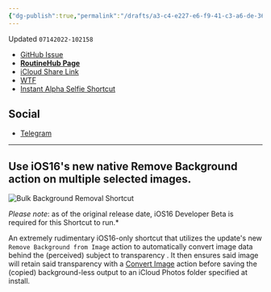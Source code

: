 ```yaml
---
{"dg-publish":true,"permalink":"/drafts/a3-c4-e227-e6-f9-41-c3-a6-de-36-e1-fa-36980-f-2/","dgHomeLink":true,"dgPassFrontmatter":false}
---
```


Updated `07142022-102158`

- [GitHub Issue](https://github.com/extratone/i/issues/218)
- [**RoutineHub Page**](https://routinehub.co/shortcut/12553)
- [iCloud Share Link](https://www.icloud.com/shortcuts/5f6d667f3f8c4c738cfd1afd6ac15ad8)
- [WTF](https://davidblue.wtf/drafts/A3C4E227-E6F9-41C3-A6DE-36E1FA36980F.html)
- [Instant Alpha Selfie Shortcut](drafts://open?uuid=2661B2BE-4453-46C5-B431-4F013D0ACFCB)

## Social

- [Telegram](https://t.me/extratone/12210)

---

## Use iOS16's new native Remove Background action on multiple selected images.

![Bulk Background Removal Shortcut](https://i.snap.as/1FAqA3SU.png)

*Please note*: as of the original release date, iOS16 Developer Beta is required for this Shortcut to run.*

An extremely rudimentary iOS16-only shortcut that utilizes the update's new `Remove Background from Image` action to automatically convert image data behind the (perceived) subject to transparency . It then ensures said image will retain said transparency with a [Convert Image](https://www.matthewcassinelli.com/actions/convert-image/) action before saving the (copied) background-less output to an iCloud Photos folder specified at install.